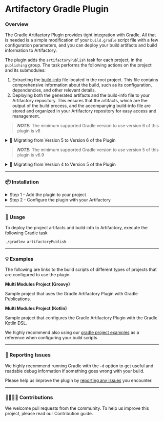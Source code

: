 # Artifactory Gradle Plugin

### Overview

The Gradle Artifactory Plugin provides tight integration with Gradle. All that is needed is a simple modification of your `build.gradle` script file with a few configuration parameters, and you can deploy your build artifacts and build information to Artifactory.

The plugin adds the `artifactoryPublish` task for each project, in the `publishing` group. The task performs the following actions on the project and its submodules:

1. Extracting the [build-info](https://www.buildinfo.org/) file located in the root project. This file contains comprehensive information about the build, such as its configuration, dependencies, and other relevant details.
2. Deploying both the generated artifacts and the build-info file to your Artifactory repository. This ensures that the artifacts, which are the output of the build process, and the accompanying build-info file are stored and organized in your Artifactory repository for easy access and management.

> _**NOTE:**_ The minimum supported Gradle version to use version 6 of this plugin is v8

<details>

<summary>🚚 Migrating from Version 5 to Version 6 of the Plugin</summary>

***

**Version 6 of the Gradle Artifactory Plugin includes the following breaking changes compared to version 5**

* Introduced support for Gradle 9.
* The minimum version of Java required to use this plugin has been upgraded to version 17.
* The minimum version of Gradle required to use this plugin has been upgraded to version 8.

</details>

> _**NOTE:**_ The minimum supported Gradle version to use version 5 of this plugin is v6.9

<details>

<summary>🚚 Migrating from Version 4 to Version 5 of the Plugin</summary>

***

**Version 5 of the Gradle Artifactory Plugin includes the following breaking changes compared to version 4**

* The minimum version of Gradle required to use this plugin has been upgraded to version 6.9.
*   The below convention attributes have been removed:

    | Attribute | Migration action                                                                                                                                                                                                                              |
    |:---------:|-----------------------------------------------------------------------------------------------------------------------------------------------------------------------------------------------------------------------------------------------|
    |  parent   | No longer supported.                                                                                                                                                                                                                          |
    |  resolve  | To define the Artifactory resolution repositories for your build, declare the repositories under the repositories section as described [here](https://docs.gradle.org/current/userguide/declaring\_repositories.html#declaring-repositories). |

</details>

***

### 📦 Installation

<details>

<summary>Step 1 - Add the plugin to your project</summary>

***

Add the following snippet to your build script:

***

</details>

<details>

<summary>Step 2 - Configure the plugin with your Artifactory</summary>

***

To configure the plugin with your Artifactory, add the following basic snippet to your project root build script, and make the necessary adjustments based on your platform information:

#### ⚙️ Advance Configurations

For advanced configurations and finer control over the plugin's operations, refer to the following documentation that outlines all the available configuration options. These options allow you to customize the behavior of the plugin according to your specific needs.

</details>

***

### 🚀 Usage

To deploy the project artifacts and build info to Artifactory, execute the following Gradle task

```bash
./gradlew artifactoryPublish
```

***

### 💡 Examples

The following are links to the build scripts of different types of projects that are configured to use the plugin.

**Multi Modules Project (Groovy)**

Sample project that uses the Gradle Artifactory Plugin with Gradle Publications.

**Multi Modules Project (Kotlin)**

Sample project that configures the Gradle Artifactory Plugin with the Gradle Kotlin DSL.

We highly recommend also using our [gradle project examples](https://github.com/JFrog/project-examples/tree/master/gradle-examples?\_gl=1\*pgsvlz\*\_ga\*MTc3OTI0ODE4NS4xNjYyMjgxMjI1\*\_ga\_SQ1NR9VTFJ\*MTY4NTM2OTcwMC4yNi4wLjE2ODUzNjk3MDAuNjAuMC4w) as a reference when configuring your build scripts.

***

### 🐞 Reporting Issues

We highly recommend running Gradle with the `-d` option to get useful and readable debug information if something goes wrong with your build.

Please help us improve the plugin by [reporting any issues](https://github.com/jfrog/artifactory-gradle-plugin/issues/new/choose) you encounter.

***

### 🫱🏻‍🫲🏼 Contributions

We welcome pull requests from the community. To help us improve this project, please read our Contribution guide.
